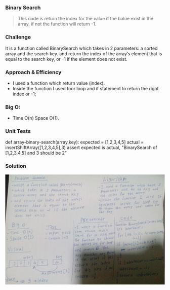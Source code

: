 ### Binary Search
> This code is return the index for the value if the balue exist in the array, if not the function will return -1.

### Challenge
It is a function called BinarySearch which takes in 2 parameters: a sorted array and the search key. and return the index of the array’s element that is equal to the search key, or -1 if the element does not exist.

### Approach & Efficiency
- I used a function which return value (index).
- Inside the function I used foor loop and if statement to return the right index or -1;

### Big O: 
- Time O(n) Space O(1).

### Unit Tests
def array-binary-search(array,key):
    expected = [1,2,3,4,5]
    actual = insertShiftArray([1,2,3,4,5],3)
    assert expected is actual, "BinarySearch of [1,2,3,4,5] and 3 should be 2"

### Solution
![Binary Search](../../assets/challenge3.jpeg)